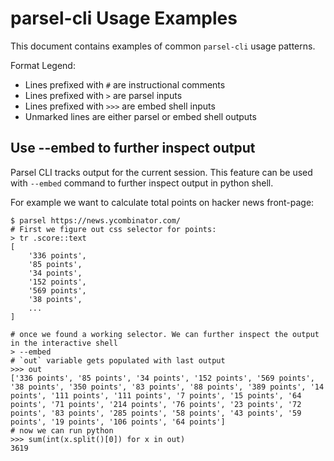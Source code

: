 # parsel-cli Usage Examples

This document contains examples of common `parsel-cli` usage patterns.

Format Legend:

* Lines prefixed with `#` are instructional comments
* Lines prefixed with `>` are parsel inputs
* Lines prefixed with `>>>` are embed shell inputs
* Unmarked lines are either parsel or embed shell outputs

## Use --embed to further inspect output

Parsel CLI tracks output for the current session. This feature can be used with `--embed` command to further inspect output in python shell.

For example we want to calculate total points on hacker news front-page:

```
$ parsel https://news.ycombinator.com/
# First we figure out css selector for points:
> tr .score::text
[
    '336 points',
    '85 points',
    '34 points',
    '152 points',
    '569 points',
    '38 points',
    ...
]

# once we found a working selector. We can further inspect the output in the interactive shell
> --embed
# `out` variable gets populated with last output
>>> out
['336 points', '85 points', '34 points', '152 points', '569 points', '38 points', '350 points', '83 points', '88 points', '389 points', '14 points', '111 points', '111 points', '7 points', '15 points', '64 points', '71 points', '214 points', '76 points', '23 points', '72 points', '83 points', '285 points', '58 points', '43 points', '59 points', '19 points', '106 points', '64 points']
# now we can run python
>>> sum(int(x.split()[0]) for x in out)
3619
```

